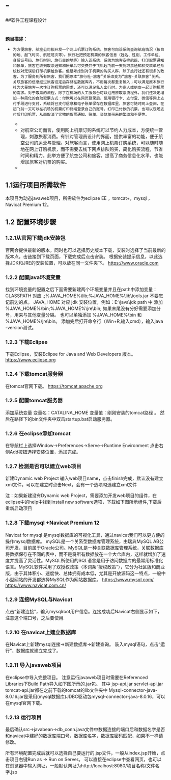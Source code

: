 # -
##软件工程课程设计
#
**题目描述：**
    
-     为方便旅客，航空公司拟开发一个网上机票订购系统。旅客可向该系统查询航班情况（按目的地、起飞时间、航班班次等）。旅行社把预定机票的旅客信息（姓名、性别、工作单位、身份证号码、旅行时间、旅行目的地等）输入该系统，系统为旅客安排航班，打印取票通知和帐单，旅客在收到取票通知和帐单后可交费并于飞机起飞前一天凭取票通知和交款单经系统校对无误后打印机票给旅客。但是考虑到对于机票的购买人群，除了旅行社还有很多的散客，为了服务到所有旅客，我们把原本“旅行社-旅客”关系改变为“旅客-关联旅客”关系。关联旅客的信息经过旅客设定后存储在数据库内，不用每次都重复输入；可以满足原本旅行社为大量旅客一次性订购机票的需求，还可以满足私人出行时，为家人或朋友一起订购机票的需求。对于取票的流程，除了在机场的人工服务台可以沿用原取票流程外，我们还决定增加一种简化的自助取票方式：付款可以在网页登录后，使用银行卡、支付宝、微信等网上支付手段进行支付，系统将已支付信息和电子账单保存在数据库里，旅客可随时网上查阅，在起飞前一天可以在机场的机票打印终端登录自己的账号，打印已付款的机票，也可以现场支付后打印机票，从而取消了实物的取票通知、账单、交款单带来的繁琐和不便性。 
    - 
    - 对航空公司而言，使用网上机票订购系统可以节约人力成本，方便统一管理，刺激旅客消费。有针对管理员设计的界面，提供丰富的功能，便于航空公司的运营与管理。对旅客而言，使用网上机票订购系统，可以随时随地在网上订购机票，而不需要去线下网点排队购买，简化购买流程，节省时间和精力。此举方便了航空公司和旅客，提高了商务信息化水平，也能增加旅客对机票的购买。
    - 

## 1.1运行项目所需软件 ##
本项目为动态javaweb项目，所需软件为eclipse EE ，tomcat+，mysql ，Navicat Premium 12。
 
## 1.2 配置环境步骤 ##
### 1.2.1从官网下载jdk安装包  ###
官网会提供最新的版本，同时也可以选择历史版本下载，安装时选择了当前最新的版本点，击链接到下载页面，下载完成后点击安装。 
根据安装提示信息，以此选择JDK和JRE的安装位置，可以放在同一文件夹下。
https://www.oracle.com

### 1.2.2 配置java环境变量 ###
找到环境变量的配置之后下面需要新建两个环境变量并且在path中添加变量： 
CLASSPATH 对应 .;%JAVA_HOME%\lib;%JAVA_HOME%\lib\tools.jar 不要忘记前边的点。 
JAVA_HOME 对应 jdk 安装位置，例如：E:\java\jdk 
path 中 添加 %JAVA_HOME%\bin;%JAVA_HOME%\jre\bin; 如果末尾没有分好需要添加分号，用来与其他变量分隔。 
也可以单独添加 %JAVA_HOME%\bin 和 %JAVA_HOME%\jre\bin。 
添加完后打开命令行（Win+R,输入cmd），输入java -version测试。
### 1.2.3 下载Eclipse ###
下载Eclipse，安装Eclipse for Java and Web Developers 版本。
https://www.eclipse.org
### 1.2.4 下载tomcat服务器 ###
在tomcat官网下载。
https://tomcat.apache.org

### 1.2.5 配置tomcat服务器 ###
添加系统变量 变量名：CATALINA_HOME 变量值：刚刚安装的tomcat路径 。
然后在路径下的bin文件夹中双击startup.bat启动服务器。

### 1.2.6 在eclipse添加tomcat ###
在导航栏上选择Window->Preferences->Serve->Runtime Environment 点击右侧Add按钮选择安装位置，添加完成。
 
### 1.2.7 检测是否可以建立web项目 ###
新建Dynamic web Project 输入web项目name，点击finish完成，默认没有建立xml文件，可以在建立时点击Next，会有一个选项勾选建立xml文件

注：如果新建没有Dynamic web Project，需要添加开发web项目的组件，在eclipse中的help中找到install new software选项，下载如下图所示组件,下载后重新启动项目
 
### 1.2.8 下载mysql +Navicat Premium 12 ###
Navicat for mysql 是mysql数据库的可视化工具，通过navicat我们可以更方便的操作mysql数据库。
mySQL是一个关系型数据库管理系统，由瑞典MySQL AB公司开发，目前属于Oracle公司。MySQL是一种关联数据库管理系统，关联数据库将数据保存在不同的表中，而不是将所有数据放在一个大仓库内，这样就增加了速度并提高了灵活性。MySQL所使用的SQL语言是用于访问数据库的最常用标准化语言。MySQL软件采用了双授权政策（本词条“授权政策”），它分为社区版和商业版，由于其体积小、速度快、总体拥有成本低，尤其是开放源码这一特点，一般中小型网站的开发都选择MySQL作为网站数据库。
https://www.mysql.com/ 
https://www.navicat.com.cn/ 

### 1.2.9 连接MySQL与Navicat ###
点击“新建连接”，输入mysqlroot用户信息。连接成功后Navicat右侧显示如下，注意这个端口号，之后要使用.
 

### 1.2.10 在navicat上建立数据库 ###
在Navicat上新建mysql连接->新建数据库->新建查询。
装入mysql语句，点击“运行”，数据库就建立完成了。

### 1.2.11 导入javaweb项目 ###
在eclipse中导入完整项目。
注意运行javaweb项目时需要在Referenced Libraries下Build Path导入如下图所示的.jar包。
其中 jsp-api.jar servlet-api.jar tomcat-api.jar都在之前下载的tomcat的lib文件夹中
Mysql-connector-java-8.0.16.jar是采用(mysql数据库)JDBC驱动包mysql-connector-java-8.0.16，可以在mysql官网下载。
 




### 1.2.13 运行项目 ###
最后确认src->javabean->db_conn.java文件中数据连接的端口后和数据名字是否和navicat中建好的数据库端口号，数据库名字，数据库密码匹配，如果不一样请修改。
 
所有环境配置完成后就可以选择自己要运行的.jsp文件，一般从index.jsp开始，点击项目右键Run as -> Run on Server。
可以直接在eclipse中查看网页，也可以在浏览器中输入网址，一般默认网址为http://localhost:8080/项目名称/文件名字.jsp

